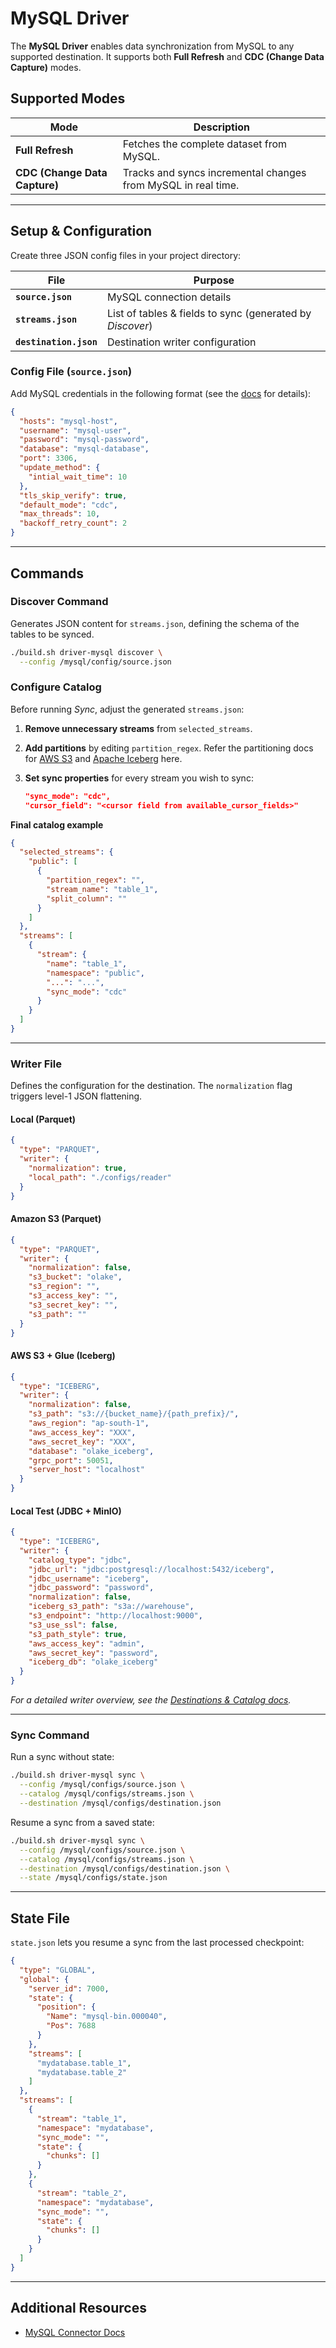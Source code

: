 # MySQL Driver

The **MySQL Driver** enables data synchronization from MySQL to any supported destination. It supports both **Full Refresh** and **CDC (Change Data Capture)** modes.

## Supported Modes

| Mode | Description |
|------|-------------|
| **Full Refresh** | Fetches the complete dataset from MySQL. |
| **CDC (Change Data Capture)** | Tracks and syncs incremental changes from MySQL in real time. |

---

## Setup & Configuration

Create three JSON config files in your project directory:

| File | Purpose |
|------|---------|
| **`source.json`** | MySQL connection details |
| **`streams.json`** | List of tables & fields to sync (generated by *Discover*) |
| **`destination.json`** | Destination writer configuration |

### Config File (`source.json`)

Add MySQL credentials in the following format (see the [docs](https://olake.io/docs/connectors/mysql/config) for details):

```json
{
  "hosts": "mysql-host",
  "username": "mysql-user",
  "password": "mysql-password",
  "database": "mysql-database",
  "port": 3306,
  "update_method": {
    "intial_wait_time": 10
  },
  "tls_skip_verify": true,
  "default_mode": "cdc",
  "max_threads": 10,
  "backoff_retry_count": 2
}
```

---

## Commands

### Discover Command

Generates JSON content for `streams.json`, defining the schema of the tables to be synced.

```bash
./build.sh driver-mysql discover \
  --config /mysql/config/source.json
```

### Configure Catalog

Before running *Sync*, adjust the generated `streams.json`:

1. **Remove unnecessary streams** from `selected_streams`.  
2. **Add partitions** by editing `partition_regex`. Refer the partitioning docs for [AWS S3](https://olake.io/docs/writers/s3/partitioning) and [Apache Iceberg](https://olake.io/docs/writers/iceberg/partitioning) here. 
3. **Set sync properties** for every stream you wish to sync:

   ```json
   "sync_mode": "cdc",
   "cursor_field": "<cursor field from available_cursor_fields>"
   ```

**Final catalog example**

```json
{
  "selected_streams": {
    "public": [
      {
        "partition_regex": "",
        "stream_name": "table_1",
        "split_column": ""
      }
    ]
  },
  "streams": [
    {
      "stream": {
        "name": "table_1",
        "namespace": "public",
        "...": "...",
        "sync_mode": "cdc"
      }
    }
  ]
}
```

---

### Writer File

Defines the configuration for the destination. The `normalization` flag triggers level-1 JSON flattening.

#### Local (Parquet)

```json
{
  "type": "PARQUET",
  "writer": {
    "normalization": true,
    "local_path": "./configs/reader"
  }
}
```

#### Amazon S3 (Parquet)

```json
{
  "type": "PARQUET",
  "writer": {
    "normalization": false,
    "s3_bucket": "olake",
    "s3_region": "",
    "s3_access_key": "",
    "s3_secret_key": "",
    "s3_path": ""
  }
}
```

#### AWS S3 + Glue (Iceberg)

```json
{
  "type": "ICEBERG",
  "writer": {
    "normalization": false,
    "s3_path": "s3://{bucket_name}/{path_prefix}/",
    "aws_region": "ap-south-1",
    "aws_access_key": "XXX",
    "aws_secret_key": "XXX",
    "database": "olake_iceberg",
    "grpc_port": 50051,
    "server_host": "localhost"
  }
}
```

#### Local Test (JDBC + MinIO)

```json
{
  "type": "ICEBERG",
  "writer": {
    "catalog_type": "jdbc",
    "jdbc_url": "jdbc:postgresql://localhost:5432/iceberg",
    "jdbc_username": "iceberg",
    "jdbc_password": "password",
    "normalization": false,
    "iceberg_s3_path": "s3a://warehouse",
    "s3_endpoint": "http://localhost:9000",
    "s3_use_ssl": false,
    "s3_path_style": true,
    "aws_access_key": "admin",
    "aws_secret_key": "password",
    "iceberg_db": "olake_iceberg"
  }
}
```

_For a detailed writer overview, see the [Destinations & Catalog docs](https://olake.io/docs/writers/iceberg/catalog/overview)._

---

### Sync Command

Run a sync without state:

```bash
./build.sh driver-mysql sync \
  --config /mysql/configs/source.json \
  --catalog /mysql/configs/streams.json \
  --destination /mysql/configs/destination.json
```

Resume a sync from a saved state:

```bash
./build.sh driver-mysql sync \
  --config /mysql/configs/source.json \
  --catalog /mysql/configs/streams.json \
  --destination /mysql/configs/destination.json \
  --state /mysql/configs/state.json
```

---

## State File

`state.json` lets you resume a sync from the last processed checkpoint:

```json
{
  "type": "GLOBAL",
  "global": {
    "server_id": 7000,
    "state": {
      "position": {
        "Name": "mysql-bin.000040",
        "Pos": 7688
      }
    },
    "streams": [
      "mydatabase.table_1",
      "mydatabase.table_2"
    ]
  },
  "streams": [
    {
      "stream": "table_1",
      "namespace": "mydatabase",
      "sync_mode": "",
      "state": {
        "chunks": []
      }
    },
    {
      "stream": "table_2",
      "namespace": "mydatabase",
      "sync_mode": "",
      "state": {
        "chunks": []
      }
    }
  ]
}
```

---

## Additional Resources

* [MySQL Connector Docs](https://olake.io/docs/connectors/mysql/overview)